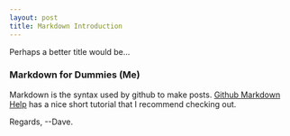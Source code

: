 ```yaml
---
layout: post
title: Markdown Introduction
---
```

Perhaps a better title would be...

### Markdown for Dummies (Me)

Markdown is the syntax used by github to make posts.
[Github Markdown Help](https://help.github.com/articles/basic-writing-and-formatting-syntax/) has a nice short 
tutorial that I recommend checking out.  

Regards,
--Dave.
